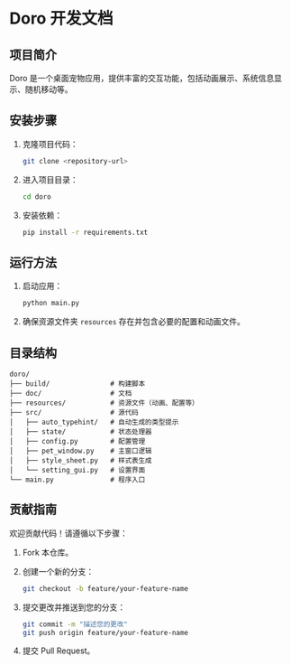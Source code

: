 # Doro 开发文档

## 项目简介

Doro 是一个桌面宠物应用，提供丰富的交互功能，包括动画展示、系统信息显示、随机移动等。

## 安装步骤

1. 克隆项目代码：

   ```bash
   git clone <repository-url>
   ```

2. 进入项目目录：

   ```bash
   cd doro
   ```

3. 安装依赖：

   ```bash
   pip install -r requirements.txt
   ```

## 运行方法

1. 启动应用：

   ```bash
   python main.py
   ```

2. 确保资源文件夹 `resources` 存在并包含必要的配置和动画文件。

## 目录结构

```plain
doro/
├── build/               # 构建脚本
├── doc/                 # 文档
├── resources/           # 资源文件（动画、配置等）
├── src/                 # 源代码
│   ├── auto_typehint/   # 自动生成的类型提示
│   ├── state/           # 状态处理器
│   ├── config.py        # 配置管理
│   ├── pet_window.py    # 主窗口逻辑
│   ├── style_sheet.py   # 样式表生成
│   └── setting_gui.py   # 设置界面
└── main.py              # 程序入口
```

## 贡献指南

欢迎贡献代码！请遵循以下步骤：

1. Fork 本仓库。
2. 创建一个新的分支：

   ```bash
   git checkout -b feature/your-feature-name
   ```

3. 提交更改并推送到您的分支：

   ```bash
   git commit -m "描述您的更改"
   git push origin feature/your-feature-name
   ```

4. 提交 Pull Request。
